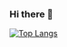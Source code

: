 ### Hi there 👋
[![Top Langs](https://github-readme-stats.vercel.app/api/top-langs/?username=navid-shakibayi)](https://github.com/anuraghazra/github-readme-stats)


<!--
**navid-shakibayi/navid-shakibayi** is a ✨ _special_ ✨ repository because its `README.md` (this file) appears on your GitHub profile.

Here are some ideas to get you started:

- 🔭 I’m currently working on ...
- 🌱 I’m currently learning ...
- 👯 I’m looking to collaborate on ...
- 🤔 I’m looking for help with ...
- 💬 Ask me about ...
- 📫 How to reach me: ...
- 😄 Pronouns: ...
- ⚡ Fun fact: ...
-->
